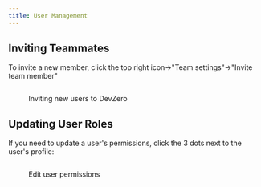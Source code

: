 ```yaml
---
title: User Management
---
```


## Inviting Teammates

To invite a new member, click the top right icon->"Team settings"->"Invite team member"

<figure><img src="https://devzero.b-cdn.net/Team%20management.gif" alt=""><figcaption><p>Inviting new users to DevZero</p></figcaption></figure>

## Updating User Roles

If you need to update a user's permissions, click the 3 dots next to the user's profile:

<figure><img src="../.gitbook/assets/Edit user profile.png" alt=""><figcaption><p>Edit user permissions</p></figcaption></figure>
